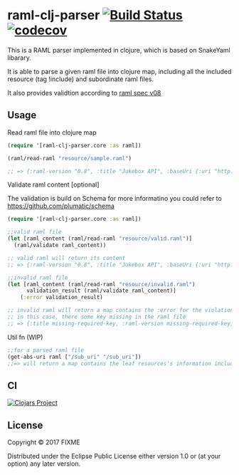 # raml-clj-parser [![Build Status](https://travis-ci.org/zacyang/raml-clj-parser.svg?branch=master)](https://travis-ci.org/zacyang/raml-clj-parser) [![codecov](https://codecov.io/gh/zacyang/raml-clj-parser/branch/master/graph/badge.svg)](https://codecov.io/gh/zacyang/raml-clj-parser)
This is a RAML parser implemented in clojure, which is based on SnakeYaml libarary.

It is able to parse a given raml file into clojure map, including all the included resource (tag !include) and subordinate raml files.

It also provides validtion according to [raml spec v08](https://github.com/raml-org/raml-spec/blob/master/versions/raml-08/raml-08.md)

## Usage

Read raml file into clojure map

```clojure
(require '[raml-clj-parser.core :as raml])

(raml/read-raml "resource/sample.raml")

;; => {:raml-version "0.8", :title "Jukebox API", :baseUri {:uri "http://jukebox.api.com", :raml-clj-parser.reader/uri-parameters []}, :version "v1"}

```

Validate raml content [optional]

The validation is build on Schema for more informatino you could refer to https://github.com/plumatic/schema
```clojure
(require '[raml-clj-parser.core :as raml])

;;valid raml file
(let [raml_content (raml/read-raml "resource/valid.raml")]
  (raml/validate raml_content))

;; valid raml will return its content
;; => {:raml-version "0.8", :title "Jukebox API", :baseUri {:uri "http://jukebox.api.com", :raml-clj-parser.reader/uri-parameters []}, :version "v1"}

;;invalid raml file
(let [raml_content (raml/read-raml "resource/invalid.raml")
      validation_result (raml/validate raml_content)]
    (:error validation_result)

;; invalid raml will return a map contains the :error for the violation
;; in this case, there some key missing in the raml file
;; => {:title missing-required-key, :raml-version missing-required-key, :baseUri missing-required-key, (not ("Resource must starts with /" :error)) invalid-key}

```

Util fn (WIP)
```clojure
;;for a parsed raml file
(get-abs-uri raml ["/sub_uri" "/sub_uri"])
;;=> will return a map contains the leaf resources's information including uri parameter and header

```


## CI

[![Clojars Project](https://img.shields.io/clojars/v/raml-clj-parser.svg)](https://clojars.org/raml-clj-parser)

## License

Copyright © 2017 FIXME

Distributed under the Eclipse Public License either version 1.0 or (at
your option) any later version.
